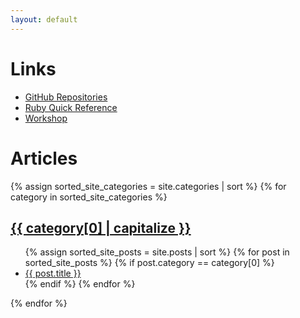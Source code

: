 ```yaml
---
layout: default
---
```


# Links

- [GitHub Repositories](https://github.com/YumaYX?tab=repositories)
- [Ruby Quick Reference](/RubyQuickReference/)
- [Workshop](/Workshop/)


# Articles


{% assign sorted_site_categories = site.categories | sort %}
{% for category in sorted_site_categories %}
<h2 id="{{ category[0] }}"><a href="#{{ category[0] }}">{{ category[0] | capitalize }}</a></h2>
<ul>
{% assign sorted_site_posts = site.posts | sort %}
{% for post in sorted_site_posts %}
{% if post.category == category[0] %}
<li><a class="post-link" href="{{ site.baseurl }}{{ post.url }}">{{ post.title }}</a></li>
{% endif %}
{% endfor %}
</ul>
{% endfor %}

